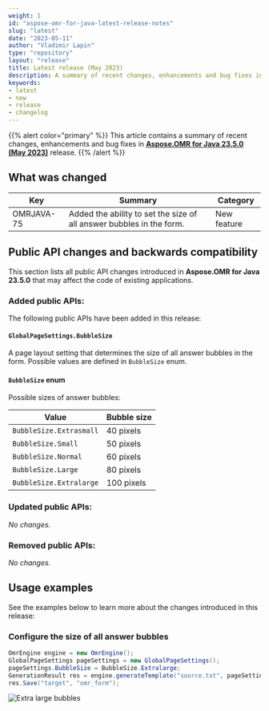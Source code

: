 ```yaml
---
weight: 1
id: "aspose-omr-for-java-latest-release-notes"
slug: "latest"
date: "2023-05-11"
author: "Vladimir Lapin"
type: "repository"
layout: "release"
title: Latest release (May 2023)
description: A summary of recent changes, enhancements and bug fixes in Aspose.OMR for Java 23.5.0 (May 2022) release.
keywords:
- latest
- new
- release
- changelog
---
```


{{% alert color="primary" %}}
This article contains a summary of recent changes, enhancements and bug fixes in [**Aspose.OMR for Java 23.5.0 (May 2023)**](https://releases.aspose.com/java/repo/com/aspose/aspose-omr/23.5.0/) release.
{{% /alert %}}

## What was changed

Key | Summary | Category
--- | ------- | --------
OMRJAVA-75 | Added the ability to set the size of all answer bubbles in the form. | New feature

## Public API changes and backwards compatibility

This section lists all public API changes introduced in **Aspose.OMR for Java 23.5.0** that may affect the code of existing applications.

### Added public APIs:

The following public APIs have been added in this release:

#### `GlobalPageSettings.BubbleSize`

A page layout setting that determines the size of all answer bubbles in the form. Possible values are defined in `BubbleSize` enum.

#### `BubbleSize` enum

Possible sizes of answer bubbles:

Value | Bubble size
----- | -----------
`BubbleSize.Extrasmall` | 40 pixels
`BubbleSize.Small` | 50 pixels
`BubbleSize.Normal` | 60 pixels
`BubbleSize.Large` | 80 pixels
`BubbleSize.Extralarge` | 100 pixels

### Updated public APIs:

_No changes._

### Removed public APIs:

_No changes._

## Usage examples

See the examples below to learn more about the changes introduced in this release:

### Configure the size of all answer bubbles

```java
OmrEngine engine = new OmrEngine();
GlobalPageSettings pageSettings = new GlobalPageSettings();
pageSettings.BubbleSize = BubbleSize.Extralarge;
GenerationResult res = engine.generateTemplate("source.txt", pageSettings);
res.Save("target", "omr_form");
```

![Extra large bubbles](../bubblesize.png)
